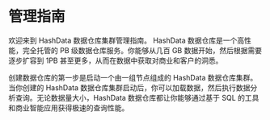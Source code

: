 # 管理指南

欢迎来到 HashData 数据仓库集群管理指南。 HashData 数据仓库是一个高性能，完全托管的 PB 级数据仓库服务。你能够从几百 GB 数据开始，然后根据需要逐步扩容到 1PB 甚至更多，从而在数据中获取对商业和客户的洞悉。

创建数据仓库的第一步是启动一个由一组节点组成的  HashData 数据仓库集群。当你创建的  HashData 数据仓库集群启动后，你可以加载数据，然后执行数据分析查询。无论数据量大小，HashData 数据仓库都让你能够通过基于 SQL 的工具和商业智能应用获得极速的查询性能。